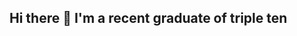 ## Hi there 👋 I'm a recent graduate of triple ten

<!--
**11xris/11xris** is a ✨ _special_ ✨ repository because its `README.md` (this file) appears on your GitHub profile.

   >My name is Christian and I am a Business Analyst that recently graduated form triple ten where I worked on 6 projects that were modeled after real world assignments. I have experience in SQL, Tableau, Pivot Tables, Microsoft Power BI, data visualization and business analytics. My goal is to use my skills to best promote growth and understanding with data.

Here are some ideas to get you started:

- 🔭 I an currently learning to be a data analysit
- 🌱 I’m currently learning ...
- 👯 I’m looking to collaborate on ...
- 🤔 I’m looking for help with ...
- 💬 Ask me about ...
- 📫 How to reach me: ...
- 😄 Pronouns: ...
- ⚡ Fun fact: ...
-->
